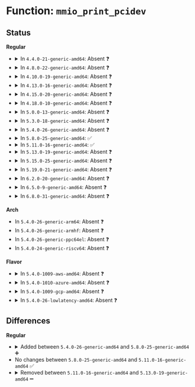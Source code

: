 # Function: <code>mmio_print_pcidev</code>

## Status
<b>Regular</b>
<ul>
<li>
<details>
<summary>In <code>4.4.0-21-generic-amd64</code>: Absent ❓</summary>

```json
{
  "name": "mmio_print_pcidev",
  "collision_type": "Unique Static",
  "inline_type": "Full",
  "funcs": [
    {
      "addr": 18446744071580256888,
      "name": "mmio_print_pcidev",
      "external": false,
      "loc": "kernel/trace/trace_mmiotrace.c:62",
      "file": "kernel/trace/trace_mmiotrace.c",
      "inline": "not declared, inlined",
      "caller_inline": [
        "kernel/trace/trace_mmiotrace.c:mmio_read"
      ],
      "caller_func": []
    }
  ],
  "symbols": []
}
```
</details>
</li>
<li>
<details>
<summary>In <code>4.8.0-22-generic-amd64</code>: Absent ❓</summary>

```json
{
  "name": "mmio_print_pcidev",
  "collision_type": "Unique Static",
  "inline_type": "Full",
  "funcs": [
    {
      "addr": 18446744071580300062,
      "name": "mmio_print_pcidev",
      "external": false,
      "loc": "kernel/trace/trace_mmiotrace.c:62",
      "file": "kernel/trace/trace_mmiotrace.c",
      "inline": "not declared, inlined",
      "caller_inline": [
        "kernel/trace/trace_mmiotrace.c:mmio_read"
      ],
      "caller_func": []
    }
  ],
  "symbols": []
}
```
</details>
</li>
<li>
<details>
<summary>In <code>4.10.0-19-generic-amd64</code>: Absent ❓</summary>

```json
{
  "name": "mmio_print_pcidev",
  "collision_type": "Unique Static",
  "inline_type": "Full",
  "funcs": [
    {
      "addr": 18446744071580345934,
      "name": "mmio_print_pcidev",
      "external": false,
      "loc": "kernel/trace/trace_mmiotrace.c:62",
      "file": "kernel/trace/trace_mmiotrace.c",
      "inline": "not declared, inlined",
      "caller_inline": [
        "kernel/trace/trace_mmiotrace.c:mmio_read"
      ],
      "caller_func": []
    }
  ],
  "symbols": []
}
```
</details>
</li>
<li>
<details>
<summary>In <code>4.13.0-16-generic-amd64</code>: Absent ❓</summary>

```json
{
  "name": "mmio_print_pcidev",
  "collision_type": "Unique Static",
  "inline_type": "Full",
  "funcs": [
    {
      "addr": 18446744071580358798,
      "name": "mmio_print_pcidev",
      "external": false,
      "loc": "kernel/trace/trace_mmiotrace.c:62",
      "file": "kernel/trace/trace_mmiotrace.c",
      "inline": "not declared, inlined",
      "caller_inline": [
        "kernel/trace/trace_mmiotrace.c:mmio_read"
      ],
      "caller_func": []
    }
  ],
  "symbols": []
}
```
</details>
</li>
<li>
<details>
<summary>In <code>4.15.0-20-generic-amd64</code>: Absent ❓</summary>

```json
{
  "name": "mmio_print_pcidev",
  "collision_type": "Unique Static",
  "inline_type": "Full",
  "funcs": [
    {
      "addr": 18446744071580412446,
      "name": "mmio_print_pcidev",
      "external": false,
      "loc": "kernel/trace/trace_mmiotrace.c:63",
      "file": "kernel/trace/trace_mmiotrace.c",
      "inline": "not declared, inlined",
      "caller_inline": [
        "kernel/trace/trace_mmiotrace.c:mmio_read"
      ],
      "caller_func": []
    }
  ],
  "symbols": []
}
```
</details>
</li>
<li>
<details>
<summary>In <code>4.18.0-10-generic-amd64</code>: Absent ❓</summary>

```json
{
  "name": "mmio_print_pcidev",
  "collision_type": "Unique Static",
  "inline_type": "Full",
  "funcs": [
    {
      "addr": 18446744071580474146,
      "name": "mmio_print_pcidev",
      "external": false,
      "loc": "kernel/trace/trace_mmiotrace.c:63",
      "file": "kernel/trace/trace_mmiotrace.c",
      "inline": "not declared, inlined",
      "caller_inline": [
        "kernel/trace/trace_mmiotrace.c:mmio_read"
      ],
      "caller_func": []
    }
  ],
  "symbols": []
}
```
</details>
</li>
<li>
<details>
<summary>In <code>5.0.0-13-generic-amd64</code>: Absent ❓</summary>

```json
{
  "name": "mmio_print_pcidev",
  "collision_type": "Unique Static",
  "inline_type": "Full",
  "funcs": [
    {
      "addr": 18446744071580529922,
      "name": "mmio_print_pcidev",
      "external": false,
      "loc": "kernel/trace/trace_mmiotrace.c:63",
      "file": "kernel/trace/trace_mmiotrace.c",
      "inline": "not declared, inlined",
      "caller_inline": [
        "kernel/trace/trace_mmiotrace.c:mmio_read"
      ],
      "caller_func": []
    }
  ],
  "symbols": []
}
```
</details>
</li>
<li>
<details>
<summary>In <code>5.3.0-18-generic-amd64</code>: Absent ❓</summary>

```json
{
  "name": "mmio_print_pcidev",
  "collision_type": "Unique Static",
  "inline_type": "Full",
  "funcs": [
    {
      "addr": 18446744071580586178,
      "name": "mmio_print_pcidev",
      "external": false,
      "loc": "kernel/trace/trace_mmiotrace.c:63",
      "file": "kernel/trace/trace_mmiotrace.c",
      "inline": "not declared, inlined",
      "caller_inline": [
        "kernel/trace/trace_mmiotrace.c:mmio_read"
      ],
      "caller_func": []
    }
  ],
  "symbols": []
}
```
</details>
</li>
<li>
<details>
<summary>In <code>5.4.0-26-generic-amd64</code>: Absent ❓</summary>

```json
{
  "name": "mmio_print_pcidev",
  "collision_type": "Unique Static",
  "inline_type": "Full",
  "funcs": [
    {
      "addr": 18446744071580633330,
      "name": "mmio_print_pcidev",
      "external": false,
      "loc": "kernel/trace/trace_mmiotrace.c:63",
      "file": "kernel/trace/trace_mmiotrace.c",
      "inline": "not declared, inlined",
      "caller_inline": [
        "kernel/trace/trace_mmiotrace.c:mmio_read"
      ],
      "caller_func": []
    }
  ],
  "symbols": []
}
```
</details>
</li>
<li>
<details>
<summary>In <code>5.8.0-25-generic-amd64</code>: ✅</summary>

```c
void mmio_print_pcidev(struct trace_seq * s, const struct pci_dev * dev)
```

```json
{
  "name": "mmio_print_pcidev",
  "collision_type": "Unique Static",
  "inline_type": "No",
  "funcs": [
    {
      "addr": 18446744071580733536,
      "name": "mmio_print_pcidev",
      "external": false,
      "loc": "kernel/trace/trace_mmiotrace.c:63",
      "file": "kernel/trace/trace_mmiotrace.c",
      "inline": "seen, unknown",
      "caller_inline": [],
      "caller_func": [
        "kernel/trace/trace_mmiotrace.c:mmio_read"
      ]
    }
  ],
  "symbols": [
    {
      "addr": 18446744071580733536,
      "name": "mmio_print_pcidev",
      "section": ".text",
      "bind": "STB_LOCAL",
      "size": 260
    }
  ]
}
```
</details>
</li>
<li>
<details>
<summary>In <code>5.11.0-16-generic-amd64</code>: ✅</summary>

```c
void mmio_print_pcidev(struct trace_seq * s, const struct pci_dev * dev)
```

```json
{
  "name": "mmio_print_pcidev",
  "collision_type": "Unique Static",
  "inline_type": "No",
  "funcs": [
    {
      "addr": 18446744071580722512,
      "name": "mmio_print_pcidev",
      "external": false,
      "loc": "kernel/trace/trace_mmiotrace.c:63",
      "file": "kernel/trace/trace_mmiotrace.c",
      "inline": "seen, unknown",
      "caller_inline": [],
      "caller_func": [
        "kernel/trace/trace_mmiotrace.c:mmio_read"
      ]
    }
  ],
  "symbols": [
    {
      "addr": 18446744071580722512,
      "name": "mmio_print_pcidev",
      "section": ".text",
      "bind": "STB_LOCAL",
      "size": 260
    }
  ]
}
```
</details>
</li>
<li>
<details>
<summary>In <code>5.13.0-19-generic-amd64</code>: Absent ❓</summary>

```json
{
  "name": "mmio_print_pcidev",
  "collision_type": "Unique Static",
  "inline_type": "Full",
  "funcs": [
    {
      "addr": 18446744071580727950,
      "name": "mmio_print_pcidev",
      "external": false,
      "loc": "kernel/trace/trace_mmiotrace.c:61",
      "file": "kernel/trace/trace_mmiotrace.c",
      "inline": "not declared, inlined",
      "caller_inline": [
        "kernel/trace/trace_mmiotrace.c:mmio_read"
      ],
      "caller_func": []
    }
  ],
  "symbols": []
}
```
</details>
</li>
<li>
<details>
<summary>In <code>5.15.0-25-generic-amd64</code>: Absent ❓</summary>

```json
{
  "name": "mmio_print_pcidev",
  "collision_type": "Unique Static",
  "inline_type": "Full",
  "funcs": [
    {
      "addr": 18446744071580909345,
      "name": "mmio_print_pcidev",
      "external": false,
      "loc": "kernel/trace/trace_mmiotrace.c:61",
      "file": "kernel/trace/trace_mmiotrace.c",
      "inline": "not declared, inlined",
      "caller_inline": [
        "kernel/trace/trace_mmiotrace.c:mmio_read"
      ],
      "caller_func": []
    }
  ],
  "symbols": []
}
```
</details>
</li>
<li>
<details>
<summary>In <code>5.19.0-21-generic-amd64</code>: Absent ❓</summary>

```json
{
  "name": "mmio_print_pcidev",
  "collision_type": "Unique Static",
  "inline_type": "Full",
  "funcs": [
    {
      "addr": 18446744071581146063,
      "name": "mmio_print_pcidev",
      "external": false,
      "loc": "kernel/trace/trace_mmiotrace.c:61",
      "file": "kernel/trace/trace_mmiotrace.c",
      "inline": "not declared, inlined",
      "caller_inline": [
        "kernel/trace/trace_mmiotrace.c:mmio_read"
      ],
      "caller_func": []
    }
  ],
  "symbols": []
}
```
</details>
</li>
<li>
<details>
<summary>In <code>6.2.0-20-generic-amd64</code>: Absent ❓</summary>

```json
{
  "name": "mmio_print_pcidev",
  "collision_type": "Unique Static",
  "inline_type": "Full",
  "funcs": [
    {
      "addr": 18446744071581458911,
      "name": "mmio_print_pcidev",
      "external": false,
      "loc": "kernel/trace/trace_mmiotrace.c:61",
      "file": "kernel/trace/trace_mmiotrace.c",
      "inline": "not declared, inlined",
      "caller_inline": [
        "kernel/trace/trace_mmiotrace.c:mmio_read"
      ],
      "caller_func": []
    }
  ],
  "symbols": []
}
```
</details>
</li>
<li>
<details>
<summary>In <code>6.5.0-9-generic-amd64</code>: Absent ❓</summary>

```json
{
  "name": "mmio_print_pcidev",
  "collision_type": "Unique Static",
  "inline_type": "Full",
  "funcs": [
    {
      "addr": 18446744071581576287,
      "name": "mmio_print_pcidev",
      "external": false,
      "loc": "kernel/trace/trace_mmiotrace.c:61",
      "file": "kernel/trace/trace_mmiotrace.c",
      "inline": "not declared, inlined",
      "caller_inline": [
        "kernel/trace/trace_mmiotrace.c:mmio_read"
      ],
      "caller_func": []
    }
  ],
  "symbols": []
}
```
</details>
</li>
<li>
<details>
<summary>In <code>6.8.0-31-generic-amd64</code>: Absent ❓</summary>

```json
{
  "name": "mmio_print_pcidev",
  "collision_type": "Unique Static",
  "inline_type": "Full",
  "funcs": [
    {
      "addr": 18446744071581688543,
      "name": "mmio_print_pcidev",
      "external": false,
      "loc": "kernel/trace/trace_mmiotrace.c:61",
      "file": "kernel/trace/trace_mmiotrace.c",
      "inline": "not declared, inlined",
      "caller_inline": [
        "kernel/trace/trace_mmiotrace.c:mmio_read"
      ],
      "caller_func": []
    }
  ],
  "symbols": []
}
```
</details>
</li>
</ul>
<b>Arch</b>
<ul>
<li>
In <code>5.4.0-26-generic-arm64</code>: Absent ❓
</li>
<li>
In <code>5.4.0-26-generic-armhf</code>: Absent ❓
</li>
<li>
In <code>5.4.0-26-generic-ppc64el</code>: Absent ❓
</li>
<li>
In <code>5.4.0-24-generic-riscv64</code>: Absent ❓
</li>
</ul>
<b>Flavor</b>
<ul>
<li>
<details>
<summary>In <code>5.4.0-1009-aws-amd64</code>: Absent ❓</summary>

```json
{
  "name": "mmio_print_pcidev",
  "collision_type": "Unique Static",
  "inline_type": "Full",
  "funcs": [
    {
      "addr": 18446744071580602130,
      "name": "mmio_print_pcidev",
      "external": false,
      "loc": "kernel/trace/trace_mmiotrace.c:63",
      "file": "kernel/trace/trace_mmiotrace.c",
      "inline": "not declared, inlined",
      "caller_inline": [
        "kernel/trace/trace_mmiotrace.c:mmio_read"
      ],
      "caller_func": []
    }
  ],
  "symbols": []
}
```
</details>
</li>
<li>
<details>
<summary>In <code>5.4.0-1010-azure-amd64</code>: Absent ❓</summary>

```json
{
  "name": "mmio_print_pcidev",
  "collision_type": "Unique Static",
  "inline_type": "Full",
  "funcs": [
    {
      "addr": 18446744071580548514,
      "name": "mmio_print_pcidev",
      "external": false,
      "loc": "kernel/trace/trace_mmiotrace.c:63",
      "file": "kernel/trace/trace_mmiotrace.c",
      "inline": "not declared, inlined",
      "caller_inline": [
        "kernel/trace/trace_mmiotrace.c:mmio_read"
      ],
      "caller_func": []
    }
  ],
  "symbols": []
}
```
</details>
</li>
<li>
<details>
<summary>In <code>5.4.0-1009-gcp-amd64</code>: Absent ❓</summary>

```json
{
  "name": "mmio_print_pcidev",
  "collision_type": "Unique Static",
  "inline_type": "Full",
  "funcs": [
    {
      "addr": 18446744071580593378,
      "name": "mmio_print_pcidev",
      "external": false,
      "loc": "kernel/trace/trace_mmiotrace.c:63",
      "file": "kernel/trace/trace_mmiotrace.c",
      "inline": "not declared, inlined",
      "caller_inline": [
        "kernel/trace/trace_mmiotrace.c:mmio_read"
      ],
      "caller_func": []
    }
  ],
  "symbols": []
}
```
</details>
</li>
<li>
<details>
<summary>In <code>5.4.0-26-lowlatency-amd64</code>: Absent ❓</summary>

```json
{
  "name": "mmio_print_pcidev",
  "collision_type": "Unique Static",
  "inline_type": "Full",
  "funcs": [
    {
      "addr": 18446744071580650306,
      "name": "mmio_print_pcidev",
      "external": false,
      "loc": "kernel/trace/trace_mmiotrace.c:63",
      "file": "kernel/trace/trace_mmiotrace.c",
      "inline": "not declared, inlined",
      "caller_inline": [
        "kernel/trace/trace_mmiotrace.c:mmio_read"
      ],
      "caller_func": []
    }
  ],
  "symbols": []
}
```
</details>
</li>
</ul>

## Differences
<b>Regular</b>
<ul>
<li>
<details>
<summary>Added between <code>5.4.0-26-generic-amd64</code> and <code>5.8.0-25-generic-amd64</code> ➕</summary>

```c
void mmio_print_pcidev(struct trace_seq * s, const struct pci_dev * dev)
```
</details>
</li>
<li>
No changes between <code>5.8.0-25-generic-amd64</code> and <code>5.11.0-16-generic-amd64</code> ✅
</li>
<li>
<details>
<summary>Removed between <code>5.11.0-16-generic-amd64</code> and <code>5.13.0-19-generic-amd64</code> ➖</summary>

```c
void mmio_print_pcidev(struct trace_seq * s, const struct pci_dev * dev)
```
</details>
</li>
</ul>
